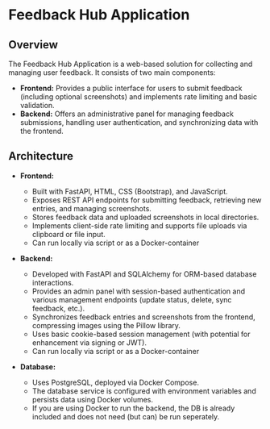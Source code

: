 # Feedback Hub Application

## Overview
The Feedback Hub Application is a web-based solution for collecting and managing user feedback. It consists of two main components:

- **Frontend:** Provides a public interface for users to submit feedback (including optional screenshots) and implements rate limiting and basic validation.
- **Backend:** Offers an administrative panel for managing feedback submissions, handling user authentication, and synchronizing data with the frontend.

## Architecture
- **Frontend:**
  - Built with FastAPI, HTML, CSS (Bootstrap), and JavaScript.
  - Exposes REST API endpoints for submitting feedback, retrieving new entries, and managing screenshots.
  - Stores feedback data and uploaded screenshots in local directories.
  - Implements client-side rate limiting and supports file uploads via clipboard or file input.
  - Can run locally via script or as a Docker-container

- **Backend:**
  - Developed with FastAPI and SQLAlchemy for ORM-based database interactions.
  - Provides an admin panel with session-based authentication and various management endpoints (update status, delete, sync feedback, etc.).
  - Synchronizes feedback entries and screenshots from the frontend, compressing images using the Pillow library.
  - Uses basic cookie-based session management (with potential for enhancement via signing or JWT).
  - Can run locally via script or as a Docker-container
  
- **Database:**
  - Uses PostgreSQL, deployed via Docker Compose.
  - The database service is configured with environment variables and persists data using Docker volumes.
  - If you are using Docker to run the backend, the DB is already included and does not need (but can) be run
    seperately.